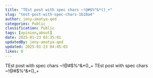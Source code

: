 ```yaml
---
title: "TEst post with spec chars ~!@#$%^&*()_+"
slug: "test-post-with-spec-chars-1b10a4"
author: jeny-amatya-qed
categories: Public
classification: Public
tags: [opinion,about]
date: 2025-01-23 03:35:01 
updatedBy: jeny-amatya-qed
updated: 2025-01-23 04:45:03 
likes: 0
---
```


TEst post with spec chars ~!@#$%^&*()_+
TEst post with spec chars ~!@#$%^&*()_+